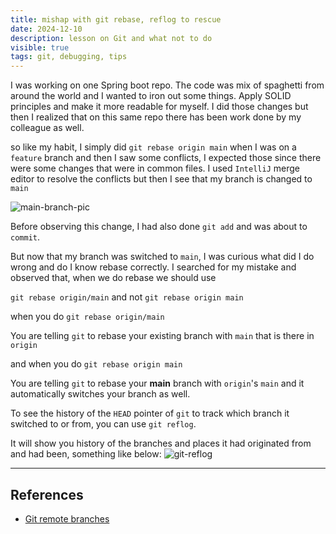 ```yaml
---
title: mishap with git rebase, reflog to rescue
date: 2024-12-10
description: lesson on Git and what not to do 
visible: true
tags: git, debugging, tips
---
```


I was working on one Spring boot repo. The code was mix of spaghetti from around the world and I wanted to iron out some things.
Apply SOLID principles and make it more readable for myself. I did those changes but then I realized that on this same repo there has 
been work done by my colleague as well.

so like my habit, I simply did
`git rebase origin main` when I was on a `feature` branch and then I saw some conflicts, I expected those since there were some changes that were in common files. I used `IntelliJ` merge editor to resolve the conflicts but then I see that my branch is changed to `main`

![main-branch-pic](https://res.cloudinary.com/ddq6sqvno/image/upload/v1758413819/main-branch_ygzwj3.png)

Before observing this change, I had also done `git add` and was about to `commit`.

But now that my branch was switched to `main`, I was curious what did I do wrong and do I know rebase correctly. I searched for my mistake and observed that, when we do rebase
we should use

`git rebase origin/main` and not `git rebase origin main`

when you do `git rebase origin/main`

You are telling `git` to rebase your existing branch with `main` that is there in `origin`

and when you do `git rebase origin main` 

You are telling `git` to rebase your __main__ branch with `origin`'s `main` and it automatically switches your branch as well.

To see the history of the `HEAD` pointer of `git` to track which branch it switched to or from, you can use `git reflog`.

It will show you history of the branches and places it had originated from and had been, something like below:
![git-reflog](https://res.cloudinary.com/ddq6sqvno/image/upload/v1758413821/git-reflog_vwuqsc.png)






---- 

## References

- [Git remote branches](https://git-scm.com/book/en/v2/Git-Branching-Remote-Branches)
